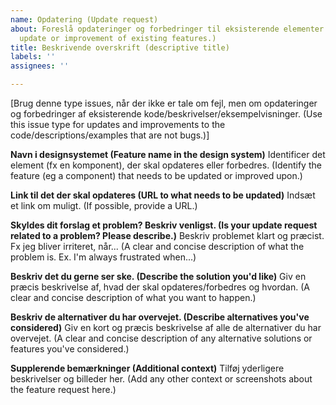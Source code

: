```yaml
---
name: Opdatering (Update request)
about: Foreslå opdateringer og forbedringer til eksisterende elementer. (Suggest an
  update or improvement of existing features.)
title: Beskrivende overskrift (descriptive title)
labels: ''
assignees: ''

---
```


[Brug denne type issues, når der ikke er tale om fejl, men om opdateringer og forbedringer af eksisterende kode/beskrivelser/eksempelvisninger. (Use this issue type for updates and improvements to the code/descriptions/examples that are not bugs.)] 

**Navn i designsystemet (Feature name in the design system)**
Identificer det element (fx en komponent), der skal opdateres eller forbedres. (Identify the feature (eg a component) that needs to be updated or improved upon.)

**Link til det der skal opdateres (URL to what needs to be updated)**
Indsæt et link om muligt. (If possible, provide a URL.)

**Skyldes dit forslag et problem? Beskriv venligst. (Is your update request related to a problem? Please describe.)**
Beskriv problemet klart og præcist. Fx jeg bliver irriteret, når... (A clear and concise description of what the problem is. Ex. I'm always frustrated when...)

**Beskriv det du gerne ser ske. (Describe the solution you'd like)**
Giv en præcis beskrivelse af, hvad der skal opdateres/forbedres og hvordan. (A clear and concise description of what you want to happen.)

**Beskriv de alternativer du har overvejet. (Describe alternatives you've considered)**
Giv en kort og præcis beskrivelse af alle de alternativer du har overvejet. (A clear and concise description of any alternative solutions or features you've considered.)

**Supplerende bemærkninger (Additional context)**
Tilføj yderligere beskrivelser og billeder her. (Add any other context or screenshots about the feature request here.)
